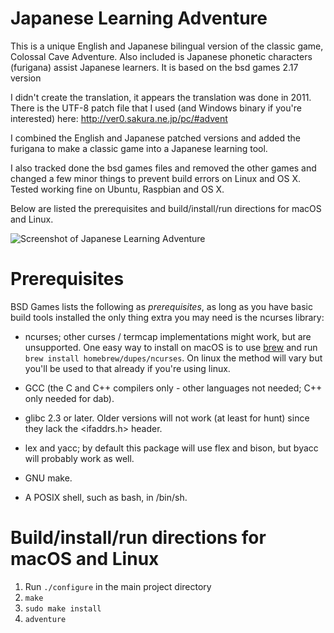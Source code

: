 # Japanese Learning Adventure
This is a unique English and Japanese bilingual version of the classic game, Colossal Cave Adventure. Also included is Japanese phonetic characters (furigana) assist Japanese learners. It is based on the bsd games 2.17 version

I didn't create the translation, it appears the translation was done in 2011. There is the UTF-8 patch file that I used (and Windows binary if you're interested) here: http://ver0.sakura.ne.jp/pc/#advent

I combined the English and Japanese patched versions and added the furigana to make a classic game into a Japanese learning tool.

I also tracked done the bsd games files and removed the other games and changed a few minor things to prevent build errors on Linux and OS X. Tested working fine on Ubuntu, Raspbian and OS X.

Below are listed the prerequisites and build/install/run directions for macOS and Linux.

![Screenshot of Japanese Learning Adventure](https://i.imgur.com/eCkMKHq.png)

# Prerequisites

BSD Games lists the following as *prerequisites*, as long as you have basic build tools installed the only thing extra you may need is the ncurses library:

* ncurses; other curses / termcap implementations might work, but are
  unsupported. One easy way to install on macOS is to use [brew](https://brew.sh/) and run ```brew install homebrew/dupes/ncurses```. On linux the method will vary but you'll be used to that already if you're using linux.

* GCC (the C and C++ compilers only - other languages not needed; C++
  only needed for dab).

* glibc 2.3 or later.  Older versions will not work (at least for
  hunt) since they lack the <ifaddrs.h> header.

* lex and yacc; by default this package will use flex and bison, but
  byacc will probably work as well.

* GNU make.

* A POSIX shell, such as bash, in /bin/sh.

# Build/install/run directions for macOS and Linux
1. Run ```./configure``` in the main project directory
2. ```make```
3. ```sudo make install```
4. ```adventure```
